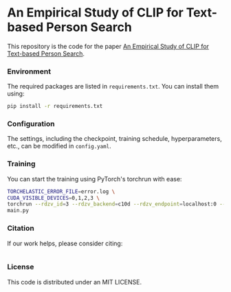 # An Empirical Study of CLIP for Text-based Person Search

This repository is the code for the paper [An Empirical Study of CLIP for Text-based Person Search]().

### Environment

The required packages are listed in `requirements.txt`. You can install them using:

```sh
pip install -r requirements.txt
```

### Configuration

The settings, including the checkpoint, training schedule, hyperparameters, etc., can be modified in `config.yaml`.

### Training

You can start the training using PyTorch's torchrun with ease:

```sh
TORCHELASTIC_ERROR_FILE=error.log \
CUDA_VISIBLE_DEVICES=0,1,2,3 \
torchrun --rdzv_id=3 --rdzv_backend=c10d --rdzv_endpoint=localhost:0 --nnodes=1 --nproc_per_node=4 \
main.py
```

### Citation
If our work helps, please consider citing:

```

```

### License
This code is distributed under an MIT LICENSE.
